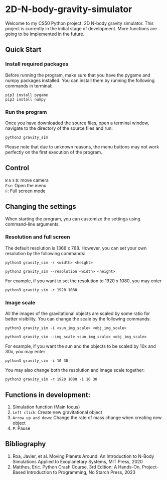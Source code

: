 # 2D-N-body-gravity-simulator
Welcome to my CS50 Python project: 2D N-body gravity simulator. This project is currently in the initial stage of development. More functions are going to be implemented in the future.

## Quick Start
### Install required packages

Before running the program, make sure that you have the pygame and numpy packages installed. You can install them by running the following commands in terminal:
```
pip3 install pygame
pip3 install numpy
```
### Run the program
Once you have downloaded the source files, open a terminal window, navigate to the directory of the source files and run:
```
python3 gravity_sim
```
Please note that due to unknown reasons, the menu buttons may not work perfectly on the first execution of the program.

## Control
`W` `A` `S` `D`: move camera\
`Esc`: Open the menu\
`F`: Full screen mode

## Changing the settings
When starting the program, you can customize the settings using command-line arguments.

### Resolution and full screen
The default resolution is 1366 x 768. However, you can set your own resolution by the following commands:
```
python3 gravity_sim -r <width> <height>
```
```
python3 gravity_sim --resolution <width> <height>
```
For example, if you want to set the resolution to 1920 x 1080, you may enter
```
python3 gravity_sim -r 1920 1080
```

### Image scale
All the images of the gravitational objects are scaled by some ratio for better visibility. You can change the scale by the following commands:
```
python3 gravity_sim -i <sun_img_scale> <obj_img_scale>
```
```
python3 gravity_sim --img_scale <sun_img_scale> <obj_img_scale>
```
For example, if you want the sun and the objects to be scaled by 10x and 30x, you may enter
```
python3 gravity_sim -i 10 30
```
You may also change both the resolution and image scale together:
```
python3 gravity_sim -r 1920 1080 -i 10 30
```

## Functions in development:
1. Simulation function (Main focus)
2. `Left click`: Create new gravitational object
3. `Arrow up and down`: Change the rate of mass change when creating new object
4. `P`: Pause


## Bibliography
1. Roa, Javier, et al. Moving Planets Around: An Introduction to N-Body Simulations Applied to Exoplanetary Systems, MIT Press, 2020
2. Matthes, Eric. Python Crash Course, 3rd Edition: A Hands-On, Project-Based Introduction to Programming, No Starch Press, 2023